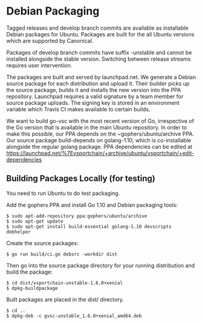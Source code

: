 # Debian Packaging

Tagged releases and develop branch commits are available as installable Debian packages
for Ubuntu. Packages are built for the all Ubuntu versions which are supported by
Canonical.

Packages of develop branch commits have suffix -unstable and cannot be installed alongside
the stable version. Switching between release streams requires user intervention.

The packages are built and served by launchpad.net. We generate a Debian source package
for each distribution and upload it. Their builder picks up the source package, builds it
and installs the new version into the PPA repository. Launchpad requires a valid signature
by a team member for source package uploads. The signing key is stored in an environment
variable which Travis CI makes available to certain builds.

We want to build go-vsc with the most recent version of Go, irrespective of the Go
version that is available in the main Ubuntu repository. In order to make this possible,
our PPA depends on the ~gophers/ubuntu/archive PPA. Our source package build-depends on
golang-1.10, which is co-installable alongside the regular golang package. PPA dependencies
can be edited at https://launchpad.net/%7Evsportchain/+archive/ubuntu/vsportchain/+edit-dependencies

## Building Packages Locally (for testing)

You need to run Ubuntu to do test packaging.

Add the gophers PPA and install Go 1.10 and Debian packaging tools:

    $ sudo apt-add-repository ppa:gophers/ubuntu/archive
    $ sudo apt-get update
    $ sudo apt-get install build-essential golang-1.10 devscripts debhelper

Create the source packages:

    $ go run build/ci.go debsrc -workdir dist

Then go into the source package directory for your running distribution and build the package:

    $ cd dist/vsportchain-unstable-1.6.0+xenial
    $ dpkg-buildpackage

Built packages are placed in the dist/ directory.

    $ cd ..
    $ dpkg-deb -c gvsc-unstable_1.6.0+xenial_amd64.deb

